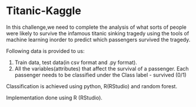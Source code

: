 # Titanic-Kaggle

In this challenge,we need to complete the analysis of what sorts of people were likely to survive the infamous titanic sinking tragedy using the tools of machine learning inorder to predict which passengers survived the tragedy.

Following data is provided to us:
1. Train data, test data(in csv format and .py format).
2. All the variables(attributes) that affect the survival of a passenger.
   Each passenger needs to be classified under the Class label - survived (0/1) 

Classification is achieved using python, R(RStudio) and random forest.

Implementation done using R (RStudio).

